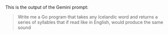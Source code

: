 This is the output of the Gemini prompt:

> Write me a Go program that takes any Icelandic word and returns a series of syllables that if read like in English, would produce the same sound
